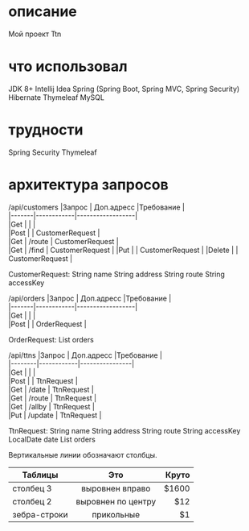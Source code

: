 # описание
Мой проект Ttn 

# что использовал
JDK 8+
Intellij Idea
Spring (Spring Boot, Spring MVC, Spring Security)
Hibernate
Thymeleaf
MySQL

# трудности
Spring Security
Thymeleaf

# архитектура запросов
/api/customers
|Запрос | Доп.адресс |Требование        |          
|-------|------------|------------------|          
|Get    |            |                  |          
|Post   |            | CustomerRequest  |          
|Get    | /route     | CustomerRequest  |          
|Get    | /find      | CustomerRequest  |
|Put    |            | CustomerRequest  |
|Delete |            | CustomerRequest  |

CustomerRequest:
String name
String address
String route
String accessKey

/api/orders
|Запрос | Доп.адресс |Требование        |          
|-------|------------|------------------|          
|Get    |            |                  |          
|Post   |            | OrderRequest     |          

OrderRequest:
List<Integer> orders

/api/ttns
|Запрос  | Доп.адресс |Требование      |          
|--------|------------|----------------|         
|Get     |            |                |          
|Post    |            | TtnRequest     |          
|Get     | /date      | TtnRequest     |          
|Get     | /route     | TtnRequest     |          
|Get     | /allby     | TtnRequest     |          
|Put     | /update    | TtnRequest     |          

TtnRequest:
String name
String address
String route
String accessKey
LocalDate date
List<Integer> orders




Вертикальные линии обозначают столбцы.

| Таблицы       | Это                | Круто |
| ------------- |:------------------:| -----:|
| столбец 3     | выровнен вправо    | $1600 |
| столбец 2     | выровнен по центру |   $12 |
| зебра-строки  | прикольные         |    $1 |

